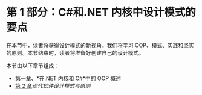 # 第 1 部分：C#和.NET 内核中设计模式的要点

在本节中，读者将获得设计模式的新视角。我们将学习 OOP、模式、实践和坚实的原则。本节结束时，读者将准备好创建自己的设计模式。

本节由以下章节组成：

*   [第一章](01.html)、*在.NET 内核和 C#*中的 OOP 概述
*   [第 2 章](02.html)*现代软件设计模式与原则*